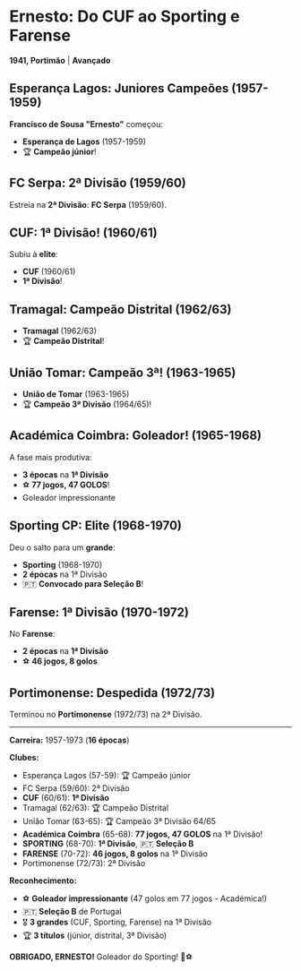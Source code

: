 # Ernesto: Do CUF ao Sporting e Farense

**1941, Portimão** | **Avançado**

## Esperança Lagos: Juniores Campeões (1957-1959)

**Francisco de Sousa "Ernesto"** começou:
- **Esperança de Lagos** (1957-1959)
- 🏆 **Campeão júnior**!

## FC Serpa: 2ª Divisão (1959/60)

Estreia na **2ª Divisão**: **FC Serpa** (1959/60).

## CUF: 1ª Divisão! (1960/61)

Subiu à **elite**:
- **CUF** (1960/61)
- **1ª Divisão**!

## Tramagal: Campeão Distrital (1962/63)

- **Tramagal** (1962/63)
- 🏆 **Campeão Distrital**!

## União Tomar: Campeão 3ª! (1963-1965)

- **União de Tomar** (1963-1965)
- 🏆 **Campeão 3ª Divisão** (1964/65)!

## Académica Coimbra: Goleador! (1965-1968)

A fase mais produtiva:
- **3 épocas** na **1ª Divisão**
- ⚽ **77 jogos, 47 GOLOS**!
- Goleador impressionante

## Sporting CP: Elite (1968-1970)

Deu o salto para um **grande**:
- **Sporting** (1968-1970)
- **2 épocas** na 1ª Divisão
- 🇵🇹 **Convocado para Seleção B**!

## Farense: 1ª Divisão (1970-1972)

No **Farense**:
- **2 épocas** na **1ª Divisão**
- ⚽ **46 jogos, 8 golos**

## Portimonense: Despedida (1972/73)

Terminou no **Portimonense** (1972/73) na 2ª Divisão.

---

**Carreira:** 1957-1973 (**16 épocas**)

**Clubes:**
- Esperança Lagos (57-59): 🏆 Campeão júnior
- FC Serpa (59/60): 2ª Divisão
- **CUF** (60/61): **1ª Divisão**
- Tramagal (62/63): 🏆 Campeão Distrital
- União Tomar (63-65): 🏆 Campeão 3ª Divisão 64/65
- **Académica Coimbra** (65-68): **77 jogos, 47 GOLOS** na 1ª Divisão!
- **SPORTING** (68-70): **1ª Divisão**, 🇵🇹 **Seleção B**
- **FARENSE** (70-72): **46 jogos, 8 golos** na 1ª Divisão
- Portimonense (72/73): 2ª Divisão

**Reconhecimento:**
- ⚽ **Goleador impressionante** (47 golos em 77 jogos - Académica!)
- 🇵🇹 **Seleção B** de Portugal
- 🎖️ **3 grandes** (CUF, Sporting, Farense) na 1ª Divisão
- 🏆 **3 títulos** (júnior, distrital, 3ª Divisão)

**OBRIGADO, ERNESTO!** Goleador do Sporting! 🦁⚽
